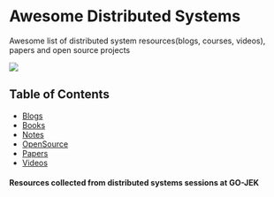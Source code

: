 # Awesome Distributed Systems

Awesome list of distributed system resources(blogs, courses, videos), papers and open source projects

![](https://cdn-images-1.medium.com/max/1200/1*cgRhnL1gtI1q3cFqbqEeGg.jpeg)

## Table of Contents

- [Blogs](https://github.com/gojektech/awesome-distributed-systems/tree/master/blogs)
- [Books](https://github.com/gojektech/awesome-distributed-systems/tree/master/books)
- [Notes](https://github.com/gojektech/awesome-distributed-systems/tree/master/notes)
- [OpenSource](https://github.com/gojektech/awesome-distributed-systems/tree/master/oss-projects)
- [Papers](https://github.com/gojektech/awesome-distributed-systems/tree/master/papers)
- [Videos](https://github.com/gojektech/awesome-distributed-systems/tree/master/videos)

#### Resources collected from distributed systems sessions at GO-JEK
